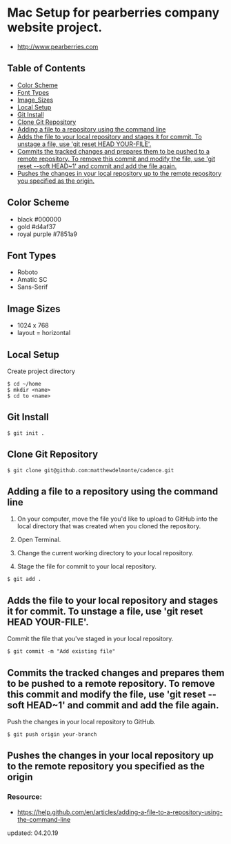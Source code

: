 # Mac Setup for pearberries company website project.
- http://www.pearberries.com

## Table of Contents
- [Color Scheme](#Color-Scheme)
- [Font Types](#Font-Types)
- [Image_Sizes](#Image-Sizes)
- [Local Setup](#Local-Setup)
- [Git Install](#Git-Install)
- [Clone Git Repository](#Clone-Git-Repository)
- [Adding a file to a repository using the command line](#Adding-a-file-to-a-repository-using-the-command-line)
- [Adds the file to your local repository and stages it for commit. To unstage a file, use 'git reset HEAD YOUR-FILE'.](#Adds-the-file-to-your-local-repository-and-stages-it-for-commit.-To-unstage-a-file,-use-'git-reset-HEAD-YOUR-FILE'.)
- [Commits the tracked changes and prepares them to be pushed to a remote repository. To remove this commit and modify the file, use 'git reset --soft HEAD~1' and commit and add the file again.](#Commits-the-tracked-changes-and-prepares-them-to-be-pushed-to-a-remote-repository.-To-remove-this-commit-and-modify-the-file,-use-'git-reset---soft-HEAD~1'-and-commit-and-add-the-file-again.)
- [Pushes the changes in your local repository up to the remote repository you specified as the origin.](#Pushes-the-changes-in-your-local-repository-up-to-the-remote-repository-you-specified-as-the-origin.)

## Color Scheme
- black #000000
- gold #d4af37
- royal purple #7851a9

## Font Types
- Roboto
- Amatic SC
- Sans-Serif

## Image Sizes
- 1024 x 768
- layout = horizontal

## Local Setup
Create project directory
```
$ cd ~/home
$ mkdir <name>
$ cd to <name>
```

## Git Install
```
$ git init .
```

## Clone Git Repository
```
$ git clone git@github.com:matthewdelmonte/cadence.git
```
## Adding a file to a repository using the command line
1. On your computer, move the file you'd like to upload to GitHub into the local directory that was created when you cloned the repository.

2. Open Terminal.

3. Change the current working directory to your local repository.

4. Stage the file for commit to your local repository.

```
$ git add .
```

## Adds the file to your local repository and stages it for commit. To unstage a file, use 'git reset HEAD YOUR-FILE'.
Commit the file that you've staged in your local repository.

```
$ git commit -m "Add existing file"
```

## Commits the tracked changes and prepares them to be pushed to a remote repository. To remove this commit and modify the file, use 'git reset --soft HEAD~1' and commit and add the file again.
Push the changes in your local repository to GitHub.

```
$ git push origin your-branch
```

## Pushes the changes in your local repository up to the remote repository you specified as the origin

### Resource:
- https://help.github.com/en/articles/adding-a-file-to-a-repository-using-the-command-line

updated: 04.20.19
